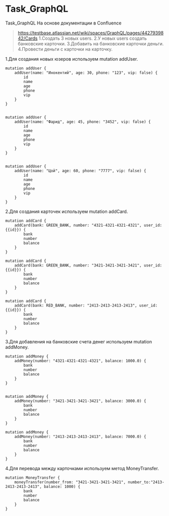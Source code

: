 # Task_GraphQL
Task_GraphQL
На основе документации в Confluence 
>https://testbase.atlassian.net/wiki/spaces/GraphQL/pages/4427939842/Cards
1.Создать 3 новых users.
2.У новых users создать банковские карточки.
3.Добавить на банковские карточки деньги.
4.Провести деньги с карточки на карточку.

1.Для создания новых юзеров используем mutation addUser.
```
mutation addUser {
    addUser(name: "Инокентий", age: 30, phone: "123", vip: false) {
        id
        name
        age
        phone
        vip
    }
}


mutation addUser {
    addUser(name: "Фарид", age: 45, phone: "3452", vip: false) {
        id
        name
        age
        phone
        vip
    }
}


mutation addUser {
    addUser(name: "Цой", age: 60, phone: "7777", vip: false) {
        id
        name
        age
        phone
        vip
    }
}
```
2.Для создания карточек используем mutation addCard.
```
mutation addCard {
    addCard(bank: GREEN_BANK, number: "4321-4321-4321-4321", user_id:{{id}}) {
        bank
        number
        balance
    }
}

mutation addCard {
    addCard(bank: GREEN_BANK, number: "3421-3421-3421-3421", user_id:{{id}}) {
        bank
        number
        balance
    }
}

mutation addCard {
    addCard(bank: RED_BANK, number: "2413-2413-2413-2413", user_id:{{id}}) {
        bank
        number
        balance
    }
}
```
3.Для добавления на банковские счета денег используем mutation addMoney.
```
mutation addMoney {
    addMoney(number: "4321-4321-4321-4321", balance: 1000.0) {
        bank
        number
        balance
    }
}


mutation addMoney {
    addMoney(number: "3421-3421-3421-3421", balance: 3000.0) {
        bank
        number
        balance
    }
}

mutation addMoney {
    addMoney(number: "2413-2413-2413-2413", balance: 7000.0) {
        bank
        number
        balance
    }
}
```
4.Для перевода между карточками используем метод MoneyTransfer.
```
mutation MoneyTransfer {
    moneyTransfer(number_from: "3421-3421-3421-3421", number_to:"2413-2413-2413-2413", balance: 1000) {
        bank
        number
        balance
    }
}
```

